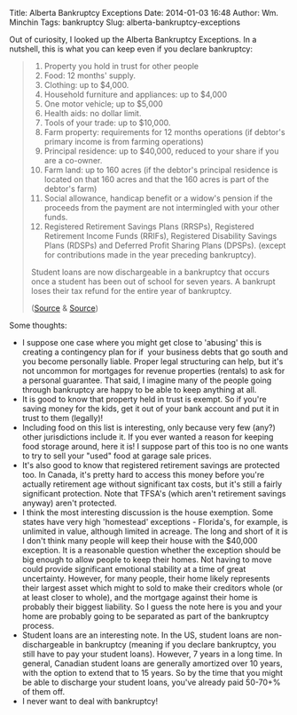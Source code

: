 Title: Alberta Bankruptcy Exceptions
Date: 2014-01-03 16:48
Author: Wm. Minchin
Tags: bankruptcy
Slug: alberta-bankruptcy-exceptions

Out of curiosity, I looked up the Alberta Bankruptcy Exceptions. In a nutshell,
this is what you can keep even if you declare bankruptcy:

> 
> 1.  Property you hold in trust for other people
> 2.  Food: 12 months' supply.
> 3.  Clothing: up to $4,000.
> 4.  Household furniture and appliances: up to $4,000
> 5.  One motor vehicle; up to $5,000
> 6.  Health aids: no dollar limit.
> 7.  Tools of your trade: up to $10,000.
> 8.  Farm property: requirements for 12 months operations (if debtor's primary
>     income is from farming operations)
> 9.  Principal residence: up to $40,000, reduced to your share if you are a
>     co-owner.
> 10. Farm land: up to 160 acres (if the debtor's principal residence is
>     located on that 160 acres and that the 160 acres is part of the debtor's
>     farm)
> 11. Social allowance, handicap benefit or a widow's pension if the proceeds
>     from the payment are not intermingled with your other funds.
> 12. Registered Retirement Savings Plans (RRSPs), Registered Retirement Income
>     Funds (RRIFs), Registered Disability Savings Plans (RDSPs) and Deferred
>     Profit Sharing Plans (DPSPs). (except for contributions made in the year
>     preceding bankruptcy).
>
> Student loans are now dischargeable in a bankruptcy that occurs once a
> student has been out of school for seven years. A bankrupt loses their tax
> refund for the entire year of bankruptcy.
> 
> ([Source](http://www.bankruptcy-canada.ca/what-i-keep-or-lose-in-bankruptcy-in-canada/bankruptcy-exemptions-in-canada.htm)
> &
> [Source](http://alberta.bankruptcycanada.com/alberta-bankruptcy-exemptions.htm))

Some thoughts:

-   I suppose one case where you might get close to 'abusing' this is creating
    a contingency plan for if  your business debts that go south and you become
    personally liable. Proper legal structuring can help, but it's not uncommon
    for mortgages for revenue properties (rentals) to ask for a personal
    guarantee. That said, I imagine many of the people going through bankruptcy
    are happy to be able to keep anything at all.
-   It is good to know that property held in trust is exempt. So if you're
    saving money for the kids, get it out of your bank account and put it in
    trust to them (legally)!
-   Including food on this list is interesting, only because very few (any?)
    other jurisdictions include it. If you ever wanted a reason for keeping
    food storage around, here it is! I suppose part of this too is no one wants
    to try to sell your "used" food at garage sale prices.
-   It's also good to know that registered retirement savings are protected
    too. In Canada, it's pretty hard to access this money before you're
    actually retirement age without significant tax costs, but it's still a
    fairly significant protection. Note that TFSA's (which aren't retirement
    savings anyway) aren't protected.
-   I think the most interesting discussion is the house exemption. Some states
    have very high 'homestead' exceptions - Florida's, for example, is
    unlimited in value, although limited in acreage. The long and short of it
    is I don't think many people will keep their house with the $40,000
    exception. It is a reasonable question whether the exception should be big
    enough to allow people to keep their homes. Not having to move could
    provide significant emotional stability at a time of great uncertainty.
    However, for many people, their home likely represents their largest asset
    which might to sold to make their creditors whole (or at least closer to
    whole), and the mortgage against their home is probably their biggest
    liability. So I guess the note here is you and your home are probably going
    to be separated as part of the bankruptcy process.
-   Student loans are an interesting note. In the US, student loans are
    non-dischargeable in bankruptcy (meaning if you declare bankruptcy, you
    still have to pay your student loans). However, 7 years in a long time. In
    general, Canadian student loans are generally amortized over 10 years, with
    the option to extend that to 15 years. So by the time that you might be
    able to discharge your student loans, you've already paid 50-70+% of them
    off.
-   I never want to deal with bankruptcy!
